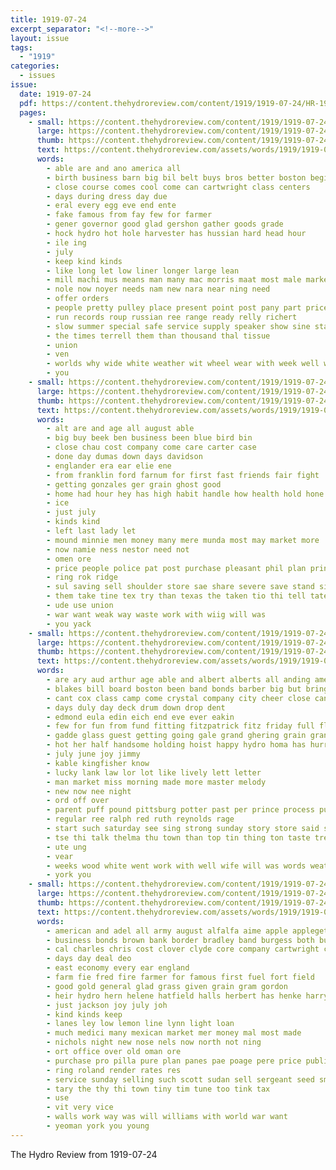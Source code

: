 ```yaml
---
title: 1919-07-24
excerpt_separator: "<!--more-->"
layout: issue
tags:
  - "1919"
categories:
  - issues
issue:
  date: 1919-07-24
  pdf: https://content.thehydroreview.com/content/1919/1919-07-24/HR-1919-07-24.pdf
  pages:
    - small: https://content.thehydroreview.com/content/1919/1919-07-24/small/HR-1919-07-24-01.jpg
      large: https://content.thehydroreview.com/content/1919/1919-07-24/large/HR-1919-07-24-01.jpg
      thumb: https://content.thehydroreview.com/content/1919/1919-07-24/thumbnails/HR-1919-07-24-01.jpg
      text: https://content.thehydroreview.com/assets/words/1919/1919-07-24/HR-1919-07-24-01.txt
      words:
        - able are and ano america all
        - birth business barn big bil belt buys bros better boston begin bring
        - close course comes cool come can cartwright class centers
        - days during dress day due
        - eral every egg eve end ente
        - fake famous from fay few for farmer
        - gener governor good glad gershon gather goods grade
        - hock hydro hot hole harvester has hussian hard head hour
        - ile ing
        - july
        - keep kind kinds
        - like long let low liner longer large lean
        - mill machi mus means man many mac morris maat most male market much
        - nole now noyer needs nam new nara near ning need
        - offer orders
        - people pretty pulley place present point post pany part price
        - run records roup russian ree range ready relly richert
        - slow summer special safe service supply speaker show sine stand scholar sale seams six season seat sung see strong sample
        - the times terrell them than thousand thal tissue
        - union
        - ven
        - worlds why wide white weather wit wheel wear with week well was will world wil
        - you
    - small: https://content.thehydroreview.com/content/1919/1919-07-24/small/HR-1919-07-24-02.jpg
      large: https://content.thehydroreview.com/content/1919/1919-07-24/large/HR-1919-07-24-02.jpg
      thumb: https://content.thehydroreview.com/content/1919/1919-07-24/thumbnails/HR-1919-07-24-02.jpg
      text: https://content.thehydroreview.com/assets/words/1919/1919-07-24/HR-1919-07-24-02.txt
      words:
        - alt are and age all august able
        - big buy beek ben business been blue bird bin
        - close chau cost company come care carter case
        - done day dumas down days davidson
        - englander era ear elie ene
        - from franklin ford farnum for first fast friends fair fight
        - getting gonzales ger grain ghost good
        - home had hour hey has high habit handle how health hold hone hydro hand hero house
        - ice
        - just july
        - kinds kind
        - left last lady let
        - mound minnie men money many mere munda most may market more
        - now namie ness nestor need not
        - omen ore
        - price people police pat post purchase pleasant phil plan princess policy pain
        - ring rok ridge
        - sul saving sell shoulder store sae share severe save stand side service schwein seay suit saturday
        - them take tine tex try than texas the taken tio thi tell tate twa
        - ude use union
        - war want weak way waste work with wiig will was
        - you yack
    - small: https://content.thehydroreview.com/content/1919/1919-07-24/small/HR-1919-07-24-03.jpg
      large: https://content.thehydroreview.com/content/1919/1919-07-24/large/HR-1919-07-24-03.jpg
      thumb: https://content.thehydroreview.com/content/1919/1919-07-24/thumbnails/HR-1919-07-24-03.jpg
      text: https://content.thehydroreview.com/assets/words/1919/1919-07-24/HR-1919-07-24-03.txt
      words:
        - are ary aud arthur age able and albert alberts all anding america august
        - blakes bill board boston been band bonds barber big but bring baek brass buy
        - cant cox class camp come crystal company city cheer close can
        - days duly day deck drum down drop dent
        - edmond eula edin eich end eve ever eakin
        - few for fun from fund fitting fitzpatrick fitz friday full flock
        - gadde glass guest getting going gale grand ghering grain grant
        - hot her half handsome holding hoist happy hydro homa has hurry hour house harry
        - july june joy jimmy
        - kable kingfisher know
        - lucky lank law lor lot like lively lett letter
        - man market miss morning made more master melody
        - new now nee night
        - ord off over
        - parent puff pound pittsburg potter past per prince process puno pipe public perfect
        - regular ree ralph red ruth reynolds rage
        - start such saturday see sing strong sunday story store said subject sit snyder service surprise severa
        - tse thi talk thelma thu town than top tin thing ton taste treasure tobacco the tonic ten
        - ute ung
        - vear
        - weeks wood white went work with well wife will was words weather wort week wheat
        - york you
    - small: https://content.thehydroreview.com/content/1919/1919-07-24/small/HR-1919-07-24-04.jpg
      large: https://content.thehydroreview.com/content/1919/1919-07-24/large/HR-1919-07-24-04.jpg
      thumb: https://content.thehydroreview.com/content/1919/1919-07-24/thumbnails/HR-1919-07-24-04.jpg
      text: https://content.thehydroreview.com/assets/words/1919/1919-07-24/HR-1919-07-24-04.txt
      words:
        - american and adel all army august alfalfa aime apple appleget are ary agent
        - business bonds brown bank border bradley band burgess both buy big
        - cal charles chris cost clover clyde core company cartwright care car comfort camp corn come cat cheney
        - days day deal deo
        - east economy every ear england
        - farm fie fred fire farmer for famous first fuel fort field
        - good gold general glad grass given grain gram gordon
        - heir hydro hern helene hatfield halls herbert has henke harry hable hail home
        - just jackson joy july joh
        - kind kinds keep
        - lanes ley low lemon line lynn light loan
        - much medici many mexican market mer money mal most made
        - nichols night new nose nels now north not ning
        - ort office over old oman ore
        - purchase pro pilla pure plan panes pae poage pere price public
        - ring roland render rates res
        - service sunday selling such scott sudan sell sergeant seed small sale stand seeds season surgeon sol stuff sit san sweet see
        - tary the thy thi town tiny tim tune too tink tax
        - use
        - vit very vice
        - walls work way was will williams with world war want
        - yeoman york you young
---
```


The Hydro Review from 1919-07-24

<!--more-->

